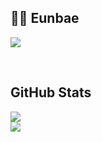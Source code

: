 <div align="left">
  

  
  ## 👨‍💻 Eunbae
  
  <a href="https://github.com/eunbae0"><img src="https://hits.seeyoufarm.com/api/count/incr/badge.svg?url=https%3A%2F%2Fgithub.com%2Feunbae11&count_bg=%23000000&title_bg=%23000000&icon=github.svg&icon_color=%23E7E7E7&title=GitHub&edge_flat=false)"/></a>

  <br>
 
</div>

## GitHub Stats
![](https://github-readme-stats.vercel.app/api?username=eunbae0&theme=dark&hide_border=false&include_all_commits=false&count_private=false)<br/>
![](https://github-readme-stats.vercel.app/api/top-langs/?username=eunbae0&theme=dark&hide_border=false&include_all_commits=false&count_private=false&layout=compact)
